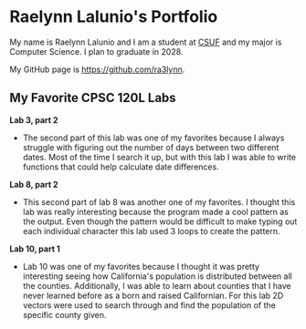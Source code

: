 # Raelynn Lalunio's Portfolio

My name is Raelynn Lalunio and I am a student at [CSUF](https://www.fullerton.edu/) and my major is Computer Science. I plan to graduate in 2028.

My GitHub page is <https://github.com/ra3lynn>.

## My Favorite CPSC 120L Labs

**Lab 3, part 2**

*  The second part of this lab was one of my favorites because I always struggle with figuring out the number of days between two different dates. Most of the time I search it up, but with this lab I was able to write functions that could help calculate date differences. 

**Lab 8, part 2**

* This second part of lab 8 was another one of my favorites. I thought this lab was really interesting because the program made a cool pattern as the output. Even though the pattern would be difficult to make typing out each individual character this lab used 3 loops to create the pattern.

**Lab 10, part 1**

* Lab 10 was one of my favorites because I thought it was pretty interesting seeing how California's population is distributed between all the counties. Additionally, I was able to learn about counties that I have never learned before as a born and raised Californian. For this lab 2D vectors were used to search through and find the population of the specific county given. 